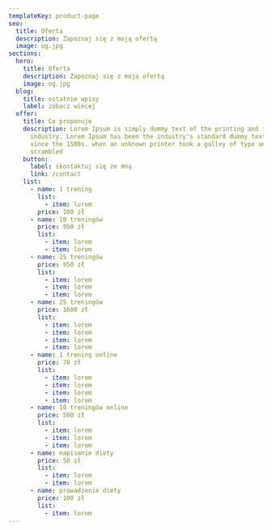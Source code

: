 ```yaml
---
templateKey: product-page
seo:
  title: Oferta
  description: Zapoznaj się z moją ofertą
  image: og.jpg
sections:
  hero:
    title: Oferta
    description: Zapoznaj się z moją ofertą
    image: og.jpg
  blog:
    title: ostatnie wpisy
    label: zobacz wiecej
  offer:
    title: Co proponuje
    description: Lorem Ipsum is simply dummy text of the printing and typesetting
      industry. Lorem Ipsum has been the industry's standard dummy text ever
      since the 1500s, when an unknown printer took a galley of type and
      scrambled
    button:
      label: skontaktuj się ze mną
      link: /contact
    list:
      - name: 1 trening
        list:
          - item: lorem
        price: 100 zł
      - name: 10 treningów
        price: 950 zł
        list:
          - item: lorem
          - item: lorem
      - name: 15 treningów
        price: 950 zł
        list:
          - item: lorem
          - item: lorem
          - item: lorem
      - name: 25 treningów
        price: 1600 zł
        list:
          - item: lorem
          - item: lorem
          - item: lorem
          - item: lorem
      - name: 1 trening online
        price: 70 zł
        list:
          - item: lorem
          - item: lorem
          - item: lorem
          - item: lorem
      - name: 10 treningów online
        price: 500 zł
        list:
          - item: lorem
          - item: lorem
          - item: lorem
      - name: napisanie diety
        price: 50 zł
        list:
          - item: lorem
          - item: lorem
      - name: prowadzenie diety
        price: 100 zł
        list:
          - item: lorem
---
```

